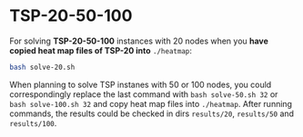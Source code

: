 # TSP-20-50-100

For solving **TSP-20-50-100** instances with 20 nodes when you **have copied heat map files of TSP-20 into** `./heatmap`:

```bash
bash solve-20.sh
```

When planning to solve TSP instanes with 50 or 100 nodes, you could correspondingly replace the last command with `bash solve-50.sh 32` or `bash solve-100.sh 32` and copy heat map files into `./heatmap`. After running commands, the results could be checked in dirs `results/20`, `results/50` and `results/100`.